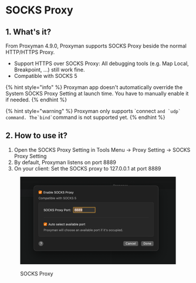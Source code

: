 # SOCKS Proxy

## 1. What's it?

From Proxyman 4.9.0, Proxyman supports SOCKS Proxy beside the normal HTTP/HTTPS Proxy.

* Support HTTPS over SOCKS Proxy: All debugging tools (e.g. Map Local, Breakpoint, ...) still work fine.
* Compatible with SOCKS 5

{% hint style="info" %}
Proxyman app doesn't automatically override the System SOCKS Proxy Setting at launch time. You have to manually enable it if needed.
{% endhint %}

{% hint style="warning" %}
Proxyman only supports \`connect `` and `udp` command. The`bind` ``command is not supported yet.
{% endhint %}

## 2. How to use it?

1. Open the SOCKS Proxy Setting in Tools Menu -> Proxy Setting -> SOCKS Proxy Setting
2. By default, Proxyman listens on port 8889&#x20;
3. On your client: Set the SOCKS proxy to 127.0.0.1 at port 8889

<figure><img src="../.gitbook/assets/252151302-d68e2a24-1310-4764-b8b5-ecc37ef42fab.png" alt=""><figcaption><p>SOCKS Proxy</p></figcaption></figure>
